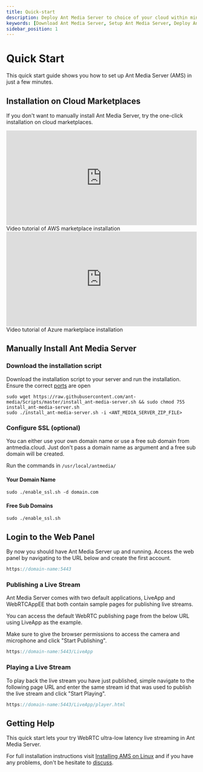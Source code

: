 ```yaml
---
title: Quick-start
description: Deploy Ant Media Server to choice of your cloud within minutes.
keywords: [Download Ant Media Server, Setup Ant Media Server, Deploy Ant Media Server, Tutorial to deploy Ant Media Server, Ant Media Documentation]
sidebar_position: 1
---
```


# Quick Start

This quick start guide shows you how to set up Ant Media Server (AMS) in just a few minutes.


## Installation on Cloud Marketplaces

 If you don't want to manually install Ant Media Server, try the one-click installation on cloud marketplaces. 


<div style={{display: 'flex', justifyContent: 'space-between', textAlign: 'center', fontWeight:'bold', height: 'auto'}}>
  <div  style={{width: '49%', height:'300px'}}>
      <iframe className="border border-rounded m-3" width="100%" height="250" src="https://www.youtube.com/embed/EH6v-yUyzjU" title="YouTube video player" frameborder="0" allow="accelerometer; autoplay; clipboard-write; encrypted-media; gyroscope; picture-in-picture; web-share" allowfullscreen></iframe>
      Video tutorial of AWS marketplace installation
  </div>
  <div  style={{width: '49%', height:'300px'}}>
      <iframe className="border border-rounded m-3" width="100%" height="250" src="https://www.youtube.com/embed/uE8uzWhKSBE" title="YouTube video player" frameborder="0" allow="accelerometer; autoplay; clipboard-write; encrypted-media; gyroscope; picture-in-picture; web-share" allowfullscreen></iframe>
      Video tutorial of Azure marketplace installation
  </div>
</div>

## Manually Install Ant Media Server

### Download the installation script

Download the installation script to your server and run the installation. Ensure the correct [ports](http://localhost:3000/guides/installing-on-linux/installing-ams-on-linux/#server-ports) are open

```shell
sudo wget https://raw.githubusercontent.com/ant-media/Scripts/master/install_ant-media-server.sh && sudo chmod 755 install_ant-media-server.sh
sudo ./install_ant-media-server.sh -i <ANT_MEDIA_SERVER_ZIP_FILE>
```

### Configure SSL (optional)

You can either use your own domain name or use a free sub domain from antmedia.cloud. Just don't pass a domain name as argument and a free sub domain will be created. 

Run the commands in ```/usr/local/antmedia/```
#### Your Domain Name

```shell
sudo ./enable_ssl.sh -d domain.com
```

#### Free Sub Domains

```shell
sudo ./enable_ssl.sh
```

## Login to the Web Panel

By now you should have Ant Media Server up and running. Access the web panel by navigating to the URL below and create the first account. 
```js
https://domain-name:5443
```


### Publishing a Live Stream

Ant Media Server comes with two default applications, LiveApp and WebRTCAppEE that both contain sample pages for publishing live streams. 

You can access the default WebRTC publishing page from the below URL using LiveApp as the example.

Make sure to give the browser permissions to access the camera and microphone and click "Start Publishing".

```js
https://domain-name:5443/LiveApp
```

### Playing a Live Stream

To play back the live stream you have just published, simple navigate to the following page URL and enter the same stream id that was used to publish the live stream and click "Start Playing". 


```js
https://domain-name:5443/LiveApp/player.html
```

## Getting Help


This quick start lets your try WebRTC ultra-low latency live streaming in Ant Media Server. 

For full installation instructions visit [Installing AMS on Linux](http://localhost:3000/guides/installing-on-linux/installing-ams-on-linux/) and if you have any problems, don't be hesitate to [discuss](https://github.com/orgs/ant-media/discussions).
